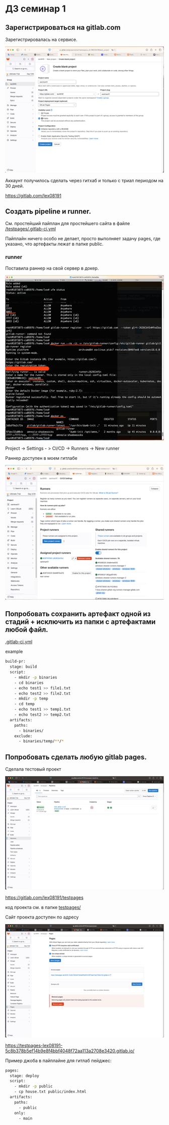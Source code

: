 # ДЗ семинар 1

## Зарегистрироваться на gitlab.com

Зарегистрировалась на сервисе.

![create-new-blank-pr.png](./img/create-new-blank-pr.png)

Аккаунт получилось сделать через гитхаб и только с триал периодом на 30 дней.

https://gitlab.com/lex08191

## Создать pipeline и runner.

См. простейший пайплан для простейшего сайта в файле [/testpages/.gitlab-ci.yml](./testpages/.gitlab-ci.yml)

Пайплайн ничего особо не делает, просто выполняет задачу pages, где указано, что артефакты лежат в папке public.

### runner

Поставила раннер на свой сервер в докер.

![runner-install](./img/runner-install.png)

Project -> Settings - > CI/CD -> Runners -> New runner

Раннер доступен в моем гитлабе

![runner-OK](./img/runner-OK.png)

## Попробовать сохранить артефакт одной из стадий + исключить из папки с артефактами любой файл.

[.gitlab-ci.yml](./.gitlab-ci.yml)

example

```bash
build-pr:
  stage: build
  script:
    - mkdir -p binaries
    - cd binaries
    - echo test1 >> file1.txt
    - echo test2 >> file2.txt
    - mkdir -p temp
    - cd temp
    - echo test1 >> temp1.txt
    - echo test2 >> temp2.txt
  artifacts:
    paths:
      - binaries/
    exclude:
      - binaries/temp/**/*
```

## Попробовать сделать любую gitlab pages.

Сделала тестовый проект

![run-pipeline-test-pages.png](./img/run-pipeline-test-pages.png)

https://gitlab.com/lex08191/testpages

код проекта см. в папке [testpages/](./testpages/)

Сайт проекта доступен по адресу

![access-pages-url.png](./img/access-pages-url.png)

https://testpages-lex08191-5c8b378b5ef14b9e8f4bbf4048f72aa113a2708e3420.gitlab.io/

Пример джоба в пайплайне для гитлаб пейджес:

```bash
pages:
  stage: deploy
  script:
    - mkdir -p public
    - cp house.txt public/index.html
  artifacts:
    paths:
      - public
    only:
      - main
```

